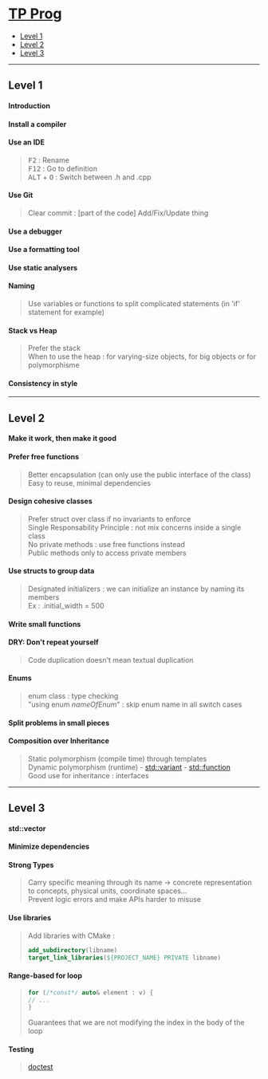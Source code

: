 # [TP Prog](https://julesfouchy.github.io/Learn--Clean-Code-With-Cpp/lessons/)

 

- [Level 1](#level-1)
- [Level 2](#level-2)
- [Level 3](#level-3)

---  

## Level 1

#### Introduction
#### Install a compiler
#### Use an IDE
  > <kbd>F2</kbd> : Rename  
  > <kbd>F12</kbd> : Go to definition  
  > <kbd>ALT</kbd> + <kbd>O</kbd> : Switch between .h and .cpp
#### Use Git
 > Clear commit : [part of the code] Add/Fix/Update thing
#### Use a debugger
#### Use a formatting tool
#### Use static analysers
#### Naming
  > Use variables or functions to split complicated statements (in 'if' statement for example)
#### Stack vs Heap
  > Prefer the stack  
  > When to use the heap : for varying-size objects, for big objects or for polymorphisme
#### Consistency in style

---  

## Level 2

#### Make it work, then make it good
#### Prefer free functions
  > Better encapsulation (can only use the public interface of the class)  
  > Easy to reuse, minimal dependencies
#### Design cohesive classes
  > Prefer struct over class if no invariants to enforce  
  > Single Responsability Principle : not mix concerns inside a single class  
  > No private methods : use free functions instead  
  > Public methods only to access private members  
#### Use structs to group data
  > Designated initializers : we can initialize an instance by naming its members  
  > Ex : .initial_width = 500
#### Write small functions
#### DRY: Don't repeat yourself
  > Code duplication doesn't mean textual duplication  
#### Enums
  > enum class : type checking  
  > "using enum *nameOfEnum*" : skip enum name in all switch cases  
#### Split problems in small pieces
#### Composition over Inheritance
  > Static polymorphism (compile time) through templates  
  > Dynamic polymorphism (runtime) - [std::variant](https://julesfouchy.github.io/Learn--Clean-Code-With-Cpp/lessons/variant/) - [std::function](https://julesfouchy.github.io/Learn--Clean-Code-With-Cpp/lessons/std-function/)  
  > Good use for inheritance : interfaces

---

## Level 3

#### std::vector
#### Minimize dependencies
#### Strong Types
 > Carry specific meaning through its name -> concrete representation to concepts, physical units, coordinate spaces...  
 > Prevent logic errors and make APIs harder to misuse  
#### Use libraries
 > Add libraries with CMake :
 > ```CMake
 > add_subdirectory(libname)
 > target_link_libraries(${PROJECT_NAME} PRIVATE libname)
 > ```
#### Range-based for loop
 > ```C++
 > for (/*const*/ auto& element : v) {
 > // ...
 > }
 > ```
 > Guarantees that we are not modifying the index in the body of the loop  
#### Testing
 > [doctest](https://github.com/doctest/doctest)

